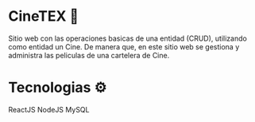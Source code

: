 # CineTEX 🎥

 Sitio web con las operaciones basicas de una entidad (CRUD), utilizando como entidad un Cine. De manera que, en este sitio web se gestiona y administra las peliculas de una cartelera de Cine.

 # Tecnologias ⚙️
 ReactJS
 NodeJS
 MySQL
 
